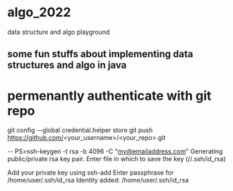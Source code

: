 # algo_2022
data structure and algo playground

## some fun stuffs about implementing data structures and algo in java


# permenantly authenticate with git repo
git config --global credential.helper store
git push https://github.com/<your_username>/<your_repo>.git


--
PS>ssh-keygen -t rsa -b 4096 -C "my@emailaddress.com"
Generating public/private rsa key pair.
Enter file in which to save the key (//.ssh/id_rsa)

Add your private key using ssh-add
Enter passphrase for /home/user/.ssh/id_rsa
Identity added: /home/user/.ssh/id_rsa